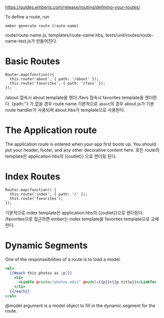 
https://guides.emberjs.com/release/routing/defining-your-routes/


To define a route, run
```
ember generate route [route-name]
```
route/route-name.js, templates/route-name.hbs, tests/unit/routes/route-name-test.js가 만들어진다.


# Basic Routes
```
Router.map(function(){
  this.route('about', { path: '/about' });
  this.route('favorites', { path: '/favs' });
});
```

/about 접속시 about template을 렌더
/favs 접속시 favorites template을 렌더한다.
{path:''} 가 없을 경우 route name
기본적으로 `about`의 경우 about.js가 기본 route handler가 사용되며
about.hbs가 template으로 사용된다.

# The Application route

The application route is entered when your app first boots up. 
You should put your header, footer, and any other decorative content here.
모든 route의 template은 application.hbs의 {{outlet}} 으로 렌더링 된다.

# Index Routes
```
Router.map(function() {
  this.route('index', { path: '/' });
  this.route('favorites');
});
```

기본적으로 index template은 application.hbs의 {{outlet}}으로 렌더된다.
/favorites으로 접근하면 ember는 index template을 favorites template으로 교체한다.



# Dynamic Segments
One of the responseibilities of a route is to load a model.

``` app/templates/photos.hbs
<ul>
  {{#each this.photos as |p|}}
    <li>
      <LinkTo @route="photos.edit" @model={{p}}>{{p.title}}</LinkTo>
    </li>
  {{/each}}
</ul>
```

@model argument is a model object to fill in the dynamic segment for the route.

